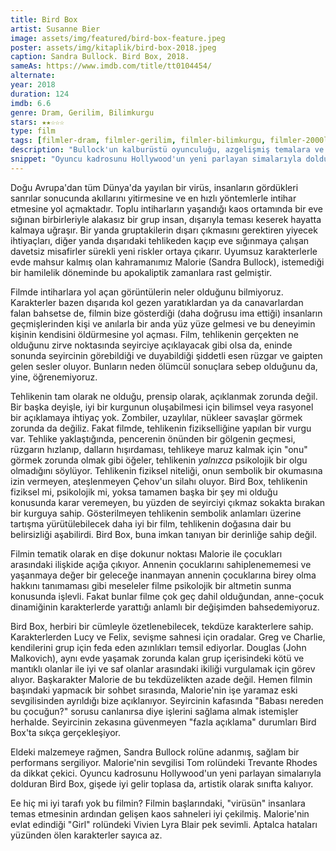 ```yaml
---
title: Bird Box
artist: Susanne Bier
image: assets/img/featured/bird-box-feature.jpeg
poster: assets/img/kitaplik/bird-box-2018.jpeg
caption: Sandra Bullock. Bird Box, 2018.
sameAs: https://www.imdb.com/title/tt0104454/
alternate:
year: 2018
duration: 124
imdb: 6.6
genre: Dram, Gerilim, Bilimkurgu
stars: ★★☆☆☆
type: film
tags: [filmler-dram, filmler-gerilim, filmler-bilimkurgu, filmler-2000ler]
description: "Bullock'un kalburüstü oyunculuğu, azgelişmiş temalara ve boyutsuz karakterlere sahip Bird Box'u kurtarmaya yetmiyor."
snippet: "Oyuncu kadrosunu Hollywood'un yeni parlayan simalarıyla dolduran Bird Box, gişede iyi gelir toplasa da, artistik olarak sınıfta kalıyor."
---
```


Doğu Avrupa'dan tüm Dünya'da yayılan bir virüs, insanların gördükleri sanrılar sonucunda akıllarını yitirmesine ve en hızlı yöntemlerle intihar etmesine yol açmaktadır. Toplu intiharların yaşandığı kaos ortamında bir eve sığınan birbirleriyle alakasız bir grup insan, dışarıyla teması keserek hayatta kalmaya uğraşır. Bir yanda gruptakilerin dışarı çıkmasını gerektiren yiyecek ihtiyaçları, diğer yanda dışarıdaki tehlikeden kaçıp eve sığınmaya çalışan davetsiz misafirler sürekli yeni riskler ortaya çıkarır. Uyumsuz karakterlerle evde mahsur kalmış olan kahramanımız Malorie (Sandra Bullock), istemediği bir hamilelik döneminde bu apokaliptik zamanlara rast gelmiştir. 

Filmde intiharlara yol açan görüntülerin neler olduğunu bilmiyoruz. Karakterler bazen dışarıda kol gezen yaratıklardan ya da canavarlardan falan bahsetse de, filmin bize gösterdiği (daha doğrusu ima ettiği) insanların geçmişlerinden kişi ve anılarla bir anda yüz yüze gelmesi ve bu deneyimin kişinin kendisini öldürmesine yol açması. Film, tehlikenin gerçekten ne olduğunu zirve noktasında seyirciye açıklayacak gibi olsa da, eninde sonunda seyircinin görebildiği ve duyabildiği şiddetli esen rüzgar ve gaipten gelen sesler oluyor. Bunların neden ölümcül sonuçlara sebep olduğunu da, yine, öğrenemiyoruz. 

Tehlikenin tam olarak ne olduğu, prensip olarak, açıklanmak zorunda değil. Bir başka deyişle, iyi bir kurgunun oluşabilmesi için bilimsel veya rasyonel bir açıklamaya ihtiyaç yok. Zombiler, uzaylılar, nükleer savaşlar görmek zorunda da değiliz. Fakat filmde, tehlikenin fizikselliğine yapılan bir vurgu var. Tehlike yaklaştığında, pencerenin önünden bir gölgenin geçmesi, rüzgarın hızlanıp, dalların hışırdaması, tehlikeye maruz kalmak için "onu" görmek zorunda olmak gibi öğeler, tehlikenin _yalnızca_ psikolojik bir olgu olmadığını söylüyor. Tehlikenin fiziksel niteliği, onun sembolik bir okumasına izin vermeyen, ateşlenmeyen Çehov'un silahı oluyor. Bird Box, tehlikenin fiziksel mi, psikolojik mi, yoksa tamamen başka bir şey mi olduğu konusunda karar veremeyen, bu yüzden de seyirciyi çıkmaz sokakta bırakan bir kurguya sahip. Gösterilmeyen tehlikenin sembolik anlamları üzerine tartışma yürütülebilecek daha iyi bir film, tehlikenin doğasına dair bu belirsizliği aşabilirdi. Bird Box, buna imkan tanıyan bir derinliğe sahip değil.

Filmin tematik olarak en dişe dokunur noktası Malorie ile çocukları arasındaki ilişkide açığa çıkıyor. Annenin çocuklarını sahiplenememesi ve yaşanmaya değer bir geleceğe inanmayan annenin çocuklarına birey olma hakkını tanımaması gibi meseleler filme psikolojik bir altmetin sunma konusunda işlevli. Fakat bunlar filme çok geç dahil olduğundan, anne-çocuk dinamiğinin karakterlerde yarattığı anlamlı bir değişimden bahsedemiyoruz. 

Bird Box, herbiri bir cümleyle özetlenebilecek, tekdüze karakterlere sahip. Karakterlerden Lucy ve Felix, sevişme sahnesi için oradalar. Greg ve Charlie, kendilerini grup için feda eden azınlıkları temsil ediyorlar. Douglas (John Malkovich), aynı evde yaşamak zorunda kalan grup içerisindeki kötü ve mantıklı olanlar ile iyi ve saf olanlar arasındaki ikiliği vurgulamak için görev alıyor. Başkarakter Malorie de bu tekdüzelikten azade değil. Hemen filmin başındaki yapmacık bir sohbet sırasında, Malorie'nin işe yaramaz eski sevgilisinden ayrıldığı bize açıklanıyor. Seyircinin kafasında "Babası nereden bu çocuğun?" sorusu canlanırsa diye işlerini sağlama almak istemişler herhalde. Seyircinin zekasına güvenmeyen "fazla açıklama" durumları Bird Box'ta sıkça gerçekleşiyor.

Eldeki malzemeye rağmen, Sandra Bullock rolüne adanmış, sağlam bir performans sergiliyor. Malorie'nin sevgilisi Tom rolündeki Trevante Rhodes da dikkat çekici. Oyuncu kadrosunu Hollywood'un yeni parlayan simalarıyla dolduran Bird Box, gişede iyi gelir toplasa da, artistik olarak sınıfta kalıyor. 

Ee hiç mi iyi tarafı yok bu filmin? Filmin başlarındaki, "virüsün" insanlara temas etmesinin ardından gelişen kaos sahneleri iyi çekilmiş. Malorie'nin evlat edindiği "Girl" rolündeki Vivien Lyra Blair pek sevimli. Aptalca hataları yüzünden ölen karakterler sayıca az. 



